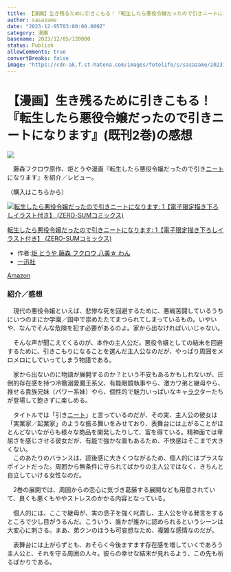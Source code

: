 ```yaml
---
title: 【漫画】生き残るために引きこもる！『転生したら悪役令嬢だったので引きニートになります』(既刊2巻)の感想
author: sasazame
date: "2023-12-05T03:00:00.000Z"
category: 漫画
basename: 2023/12/05/120000
status: Publish
allowComments: true
convertBreaks: false
image: "https://cdn-ak.f.st-hatena.com/images/fotolife/s/sasazame/20231202/20231202093103.png"
---
```

# 【漫画】生き残るために引きこもる！『転生したら悪役令嬢だったので引きニートになります』(既刊2巻)の感想

![](https://cdn-ak.f.st-hatena.com/images/fotolife/s/sasazame/20231202/20231202093103.png)

　藤森フクロウ原作、炬とうや漫画『転生したら悪役令嬢だったので引き[ニート](https://d.hatena.ne.jp/keyword/%A5%CB%A1%BC%A5%C8)になります』を紹介／レビュー。

<!-- Extended Body -->

（購入はこちらから）

[![転生したら悪役令嬢だったので引きニートになります: 1【電子限定描き下ろしイラスト付き】 (ZERO-SUMコミックス)](https://m.media-amazon.com/images/I/51v76MtatQL._SL500_.jpg "転生したら悪役令嬢だったので引きニートになります: 1【電子限定描き下ろしイラスト付き】 (ZERO-SUMコミックス)")](https://www.amazon.co.jp/dp/B09WMDG643?tag=mochig08-22&linkCode=ogi&th=1&psc=1)

[転生したら悪役令嬢だったので引きニートになります: 1【電子限定描き下ろしイラスト付き】 (ZERO-SUMコミックス)](https://www.amazon.co.jp/dp/B09WMDG643?tag=mochig08-22&linkCode=ogi&th=1&psc=1)

-   作者:[炬 とうや](https://d.hatena.ne.jp/keyword/%DF%D9%20%A4%C8%A4%A6%A4%E4),[藤森 フクロウ](https://d.hatena.ne.jp/keyword/%C6%A3%BF%B9%20%A5%D5%A5%AF%A5%ED%A5%A6),[八美☆ わん](https://d.hatena.ne.jp/keyword/%C8%AC%C8%FE%A1%F9%20%A4%EF%A4%F3)
-   [一迅社](https://d.hatena.ne.jp/keyword/%B0%EC%BF%D7%BC%D2)

[Amazon](https://www.amazon.co.jp/dp/B09WMDG643?tag=mochig08-22&linkCode=ogi&th=1&psc=1)

### 紹介／感想

　現代の悪役令嬢といえば、悲惨な死を回避するために、悪戦苦闘しているうちにいつのまにか学園／国中で崇めたたてまつられてしまっているもの。いやいや、なんでそんな危険を犯す必要があるのよ。家から出なければいいじゃない。

　そんな声が聞こえてくるのが、本作の主人公だ。悪役令嬢としての結末を回避するために、引きこもりになることを選んだ主人公なのだが、やっぱり周囲をメロメロにしていってしまう物語である。

　家から出ないのに物語が展開するのか？という不安もあるかもしれないが、圧倒的存在感を持つ冷徹溺愛魔王系父、有能眼鏡執事やら、激カワ弟と継母やら、推せる貴族兄妹（パワー系妹）やら、個性的で魅力いっぱいなキャ[ラク](https://d.hatena.ne.jp/keyword/%A5%E9%A5%AF)ターたちが登場して飽きずに楽しめる。

　タイトルでは「引き[ニート](https://d.hatena.ne.jp/keyword/%A5%CB%A1%BC%A5%C8)」と言っているのだが、その実、主人公の彼女は「実業家／起業家」のような振る舞いをみせており、表舞台には上がることがほとんどないながらも様々な商品を開発したりして、富を得ている。精神面では卑屈さを感じさせる彼女だが、有能で強かな面もあるため、不快感はそこまで大きくない。  
　このあたりのバランスは、読後感に大きくつながるため、個人的にはプラスなポイントだった。周囲から無条件に守られてばかりの主人公ではなく、きちんと自立していける女性なのだ。

　2巻の展開では、周囲からの恋心に気づき葛藤する展開なども用意されていて、良くも悪くもややストレスのかかる内容となっている。

　個人的には、ここで継母が、実の息子を強く叱責し、主人公を守る発言をするところで少し目がうるんだ。こういう、誰かが誰かに認められるというシーンは大変心に刺さる。まあ、弟クンのほうも可哀想なため、複雑な感情なのだが。

　表舞台には上がらずとも、おそらく今後ますます存在感を増していくであろう主人公と、それを守る周囲の人々。彼らの幸せな結末が見れるよう、この先も祈るばかりである。